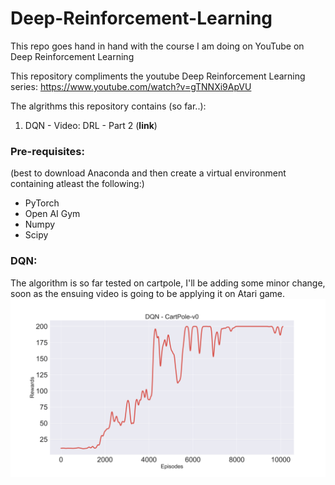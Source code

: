 # Deep-Reinforcement-Learning
This repo goes hand in hand with the course I am doing on YouTube on Deep Reinforcement Learning

This repository compliments the youtube Deep Reinforcement Learning series: https://www.youtube.com/watch?v=gTNNXi9ApVU

The algrithms this repository contains (so far..):
1. DQN - Video: DRL - Part 2 (__link__) 

### Pre-requisites:
(best to download Anaconda and then create a virtual environment containing atleast the following:)
* PyTorch
* Open AI Gym
* Numpy
* Scipy


### DQN:
The algorithm is so far tested on cartpole, I'll be adding some minor change, soon as the ensuing video is going to be applying it on Atari game.
![](DQN/images/DQN_CartPole-v0.svg)
